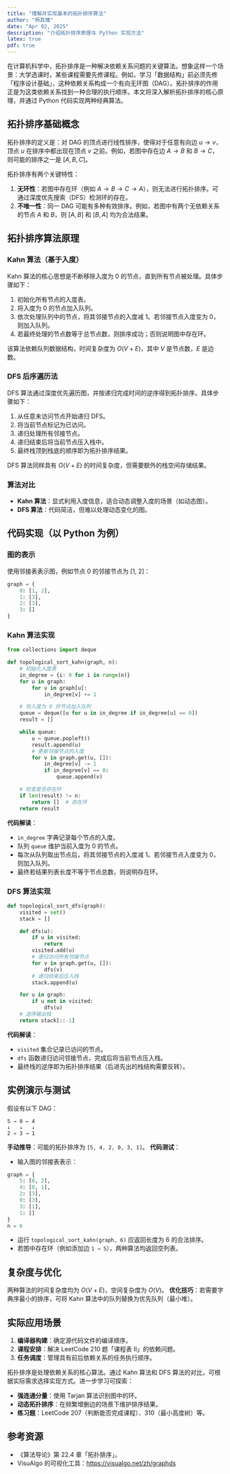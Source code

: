 ```yaml
---
title: "理解并实现基本的拓扑排序算法"
author: "杨其臻"
date: "Apr 02, 2025"
description: "介绍拓扑排序原理与 Python 实现方法"
latex: true
pdf: true
---
```


在计算机科学中，拓扑排序是一种解决依赖关系问题的关键算法。想象这样一个场景：大学选课时，某些课程需要先修课程。例如，学习「数据结构」前必须先修「程序设计基础」，这种依赖关系构成一个有向无环图（DAG）。拓扑排序的作用正是为这类依赖关系找到一种合理的执行顺序。本文将深入解析拓扑排序的核心原理，并通过 Python 代码实现两种经典算法。

## 拓扑排序基础概念
拓扑排序的定义是：对 DAG 的顶点进行线性排序，使得对于任意有向边 $u \to v$，顶点 $u$ 在排序中都出现在顶点 $v$ 之前。例如，若图中存在边 $A \to B$ 和 $B \to C$，则可能的排序之一是 $[A, B, C]$。

拓扑排序有两个关键特性：
1. **无环性**：若图中存在环（例如 $A \to B \to C \to A$），则无法进行拓扑排序。可通过深度优先搜索（DFS）检测环的存在。
2. **不唯一性**：同一 DAG 可能有多种有效排序。例如，若图中有两个无依赖关系的节点 $A$ 和 $B$，则 $[A, B]$ 和 $[B, A]$ 均为合法结果。

## 拓扑排序算法原理

### Kahn 算法（基于入度）
Kahn 算法的核心思想是不断移除入度为 0 的节点，直到所有节点被处理。具体步骤如下：
1. 初始化所有节点的入度表。
2. 将入度为 0 的节点加入队列。
3. 依次处理队列中的节点，将其邻接节点的入度减 1。若邻接节点入度变为 0，则加入队列。
4. 若最终处理的节点数等于总节点数，则排序成功；否则说明图中存在环。

该算法依赖队列数据结构，时间复杂度为 $O(V + E)$，其中 $V$ 是节点数，$E$ 是边数。

### DFS 后序遍历法
DFS 算法通过深度优先遍历图，并按递归完成时间的逆序得到拓扑排序。具体步骤如下：
1. 从任意未访问节点开始递归 DFS。
2. 将当前节点标记为已访问。
3. 递归处理所有邻接节点。
4. 递归结束后将当前节点压入栈中。
5. 最终栈顶到栈底的顺序即为拓扑排序结果。

DFS 算法同样具有 $O(V + E)$ 的时间复杂度，但需要额外的栈空间存储结果。

### 算法对比
- **Kahn 算法**：显式利用入度信息，适合动态调整入度的场景（如动态图）。
- **DFS 算法**：代码简洁，但难以处理动态变化的图。

## 代码实现（以 Python 为例）

### 图的表示
使用邻接表表示图，例如节点 0 的邻接节点为 [1, 2]：
```python
graph = {
    0: [1, 2],
    1: [3],
    2: [3],
    3: []
}
```

### Kahn 算法实现
```python
from collections import deque

def topological_sort_kahn(graph, n):
    # 初始化入度表
    in_degree = {i: 0 for i in range(n)}
    for u in graph:
        for v in graph[u]:
            in_degree[v] += 1

    # 将入度为 0 的节点加入队列
    queue = deque([u for u in in_degree if in_degree[u] == 0])
    result = []

    while queue:
        u = queue.popleft()
        result.append(u)
        # 更新邻接节点的入度
        for v in graph.get(u, []):
            in_degree[v] -= 1
            if in_degree[v] == 0:
                queue.append(v)

    # 检查是否存在环
    if len(result) != n:
        return []  # 存在环
    return result
```

**代码解读**：
- `in_degree` 字典记录每个节点的入度。
- 队列 `queue` 维护当前入度为 0 的节点。
- 每次从队列取出节点后，将其邻接节点的入度减 1。若邻接节点入度变为 0，则加入队列。
- 最终若结果列表长度不等于节点总数，则说明存在环。

### DFS 算法实现
```python
def topological_sort_dfs(graph):
    visited = set()
    stack = []

    def dfs(u):
        if u in visited:
            return
        visited.add(u)
        # 递归访问所有邻接节点
        for v in graph.get(u, []):
            dfs(v)
        # 递归结束后压入栈
        stack.append(u)

    for u in graph:
        if u not in visited:
            dfs(u)
    # 逆序输出栈
    return stack[::-1]
```

**代码解读**：
- `visited` 集合记录已访问的节点。
- `dfs` 函数递归访问邻接节点，完成后将当前节点压入栈。
- 最终栈的逆序即为拓扑排序结果（后进先出的栈结构需要反转）。

## 实例演示与测试
假设有以下 DAG：
```
5 → 0 ← 4
↓   ↓   ↓
2 → 3 → 1
```

**手动推导**：可能的拓扑排序为 `[5, 4, 2, 0, 3, 1]`。
**代码测试**：
- 输入图的邻接表表示：
```python
graph = {
    5: [0, 2],
    4: [0, 1],
    2: [3],
    0: [3],
    3: [1],
    1: []
}
n = 6
```
- 运行 `topological_sort_kahn(graph, 6)` 应返回长度为 6 的合法排序。
- 若图中存在环（例如添加边 `1 → 5`），两种算法均返回空列表。

## 复杂度与优化
两种算法的时间复杂度均为 $O(V + E)$，空间复杂度为 $O(V)$。
**优化技巧**：若需要字典序最小的排序，可将 Kahn 算法中的队列替换为优先队列（最小堆）。

## 实际应用场景
1. **编译器构建**：确定源代码文件的编译顺序。
2. **课程安排**：解决 LeetCode 210 题「课程表 II」的依赖问题。
3. **任务调度**：管理具有前后依赖关系的任务执行顺序。

拓扑排序是处理依赖关系的核心算法。通过 Kahn 算法和 DFS 算法的对比，可根据实际需求选择实现方式。进一步学习可探索：
- **强连通分量**：使用 Tarjan 算法识别图中的环。
- **动态拓扑排序**：在频繁增删边的场景下维护排序结果。
- **练习题**：LeetCode 207（判断能否完成课程）、310（最小高度树）等。

## 参考资源
- 《算法导论》第 22.4 章「拓扑排序」。
- VisuAlgo 的可视化工具：https://visualgo.net/zh/graphds
